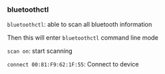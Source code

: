 ### bluetoothctl

``bluetoothctl``: able to scan all bluetooth information

Then this will enter ``bluetoothctl`` command line mode

``scan on``: start scanning

``connect 00:81:F9:62:1F:55``: Connect to device